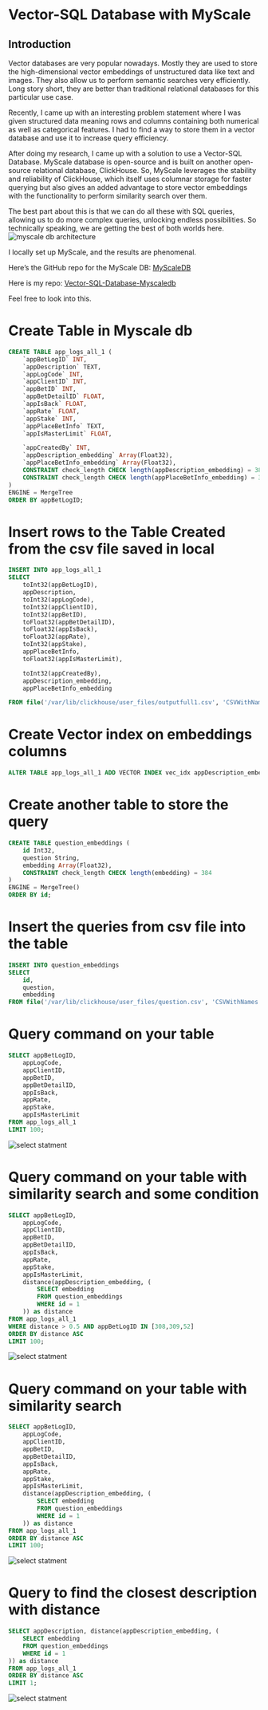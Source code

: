 # Vector-SQL Database with MyScale

## Introduction

Vector databases are very popular nowadays. Mostly they are used to store the high-dimensional vector embeddings of unstructured data like text and images. They also allow us to perform semantic searches very efficiently. Long story short, they are better than traditional relational databases for this particular use case.

Recently, I came up with an interesting problem statement where I was given structured data meaning rows and columns containing both numerical as well as categorical features. I had to find a way to store them in a vector database and use it to increase query efficiency.

After doing my research, I came up with a solution to use a Vector-SQL Database. MyScale database is open-source and is built on another open-source relational database, ClickHouse. So, MyScale leverages the stability and reliability of ClickHouse, which itself uses columnar storage for faster querying but also gives an added advantage to store vector embeddings with the functionality to perform similarity search over them.

The best part about this is that we can do all these with SQL queries, allowing us to do more complex queries, unlocking endless possibilities. So technically speaking, we are getting the best of both worlds here.
![myscale db architecture](Screen_shots/myscaledb.jpg)


I locally set up MyScale, and the results are phenomenal.

Here’s the GitHub repo for the MyScale DB: [MyScaleDB](https://github.com/myscale/MyScaleDB)

Here is my repo: [Vector-SQL-Database-Myscaledb](https://github.com/Harshitawake/Vector-SQL-Database-Myscaledb)

Feel free to look into this.


# Create Table in Myscale db

```sql
CREATE TABLE app_logs_all_1 (
    `appBetLogID` INT,
    `appDescription` TEXT,
    `appLogCode` INT,
    `appClientID` INT,
    `appBetID` INT,
    `appBetDetailID` FLOAT,
    `appIsBack` FLOAT,
    `appRate` FLOAT,
    `appStake` INT,
    `appPlaceBetInfo` TEXT,
    `appIsMasterLimit` FLOAT,

    `appCreatedBy` INT,
    `appDescription_embedding` Array(Float32),
    `appPlaceBetInfo_embedding` Array(Float32),
    CONSTRAINT check_length CHECK length(appDescription_embedding) = 384,
    CONSTRAINT check_length CHECK length(appPlaceBetInfo_embedding) = 384
)
ENGINE = MergeTree
ORDER BY appBetLogID;
```

# Insert rows to the Table Created from the csv file saved in local

```sql
INSERT INTO app_logs_all_1 
SELECT
    toInt32(appBetLogID),
    appDescription,
    toInt32(appLogCode),
    toInt32(appClientID),
    toInt32(appBetID),
    toFloat32(appBetDetailID),
    toFloat32(appIsBack),
    toFloat32(appRate),
    toInt32(appStake),
    appPlaceBetInfo,
    toFloat32(appIsMasterLimit),

    toInt32(appCreatedBy),
    appDescription_embedding,
    appPlaceBetInfo_embedding

FROM file('/var/lib/clickhouse/user_files/outputfull1.csv', 'CSVWithNames');
```

# Create Vector index on embeddings columns

```sql
ALTER TABLE app_logs_all_1 ADD VECTOR INDEX vec_idx appDescription_embedding TYPE SCANN('metric_type=Cosine');
```

# Create another table to store the query

```sql
CREATE TABLE question_embeddings (
    id Int32,
    question String,
    embedding Array(Float32),
    CONSTRAINT check_length CHECK length(embedding) = 384
)
ENGINE = MergeTree()
ORDER BY id;
```

# Insert the queries from csv file into the table

```sql
INSERT INTO question_embeddings
SELECT 
    id,
    question,
    embedding
FROM file('/var/lib/clickhouse/user_files/question.csv', 'CSVWithNames');
```

# Query command on your table

```sql
SELECT appBetLogID,
    appLogCode,
    appClientID,
    appBetID,
    appBetDetailID,
    appIsBack,
    appRate,
    appStake,
    appIsMasterLimit 
FROM app_logs_all_1 
LIMIT 100;
```
![select statment](Screen_shots/query5.jpg)

# Query command on your table with similarity search and some condition

```sql
SELECT appBetLogID,
    appLogCode,
    appClientID,
    appBetID,
    appBetDetailID,
    appIsBack,
    appRate,
    appStake,
    appIsMasterLimit,
    distance(appDescription_embedding, (
        SELECT embedding
        FROM question_embeddings
        WHERE id = 1
    )) as distance
FROM app_logs_all_1
WHERE distance > 0.5 AND appBetLogID IN [308,309,52]
ORDER BY distance ASC
LIMIT 100;
```
![select statment](Screen_shots/query4.jpg)
# Query command on your table with similarity search

```sql
SELECT appBetLogID,
    appLogCode,
    appClientID,
    appBetID,
    appBetDetailID,
    appIsBack,
    appRate,
    appStake,
    appIsMasterLimit,
    distance(appDescription_embedding, (
        SELECT embedding
        FROM question_embeddings
        WHERE id = 1
    )) as distance
FROM app_logs_all_1
ORDER BY distance ASC
LIMIT 100;
```
![select statment](Screen_shots/query2.jpg)

# Query to find the closest description with distance

```sql
SELECT appDescription, distance(appDescription_embedding, (
    SELECT embedding
    FROM question_embeddings
    WHERE id = 1
)) as distance
FROM app_logs_all_1
ORDER BY distance ASC
LIMIT 1;
```
![select statment](Screen_shots/query3.jpg)
